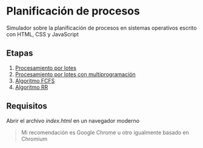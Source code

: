 # Planificación de procesos

Simulador sobre la planificación de procesos en sistemas operativos escrito con HTML, CSS y JavaScript


## Etapas

1. [Procesamiento por lotes](https://github.com/andres-alcala-gtz/planificacion-procesos/tree/232276a6f6cea8f08cf28a73af041e76315d58f3)
2. [Procesamiento por lotes con multiprogramación](https://github.com/andres-alcala-gtz/planificacion-procesos/tree/d48034e2a1174f0223e6647cacb423a685bcb2b5)
3. [Algoritmo FCFS](https://github.com/andres-alcala-gtz/planificacion-procesos/tree/e93bd057c26c15eb2f0f95fd9355e4253db37e5b)
4. [Algoritmo RR](https://github.com/andres-alcala-gtz/planificacion-procesos/tree/27d38ba709c307960dd70893ae5902917f38d58a)


## Requisitos

Abrir el archivo _index.html_ en un navegador moderno
> Mi recomendación es Google Chrome u otro igualmente basado en Chromium